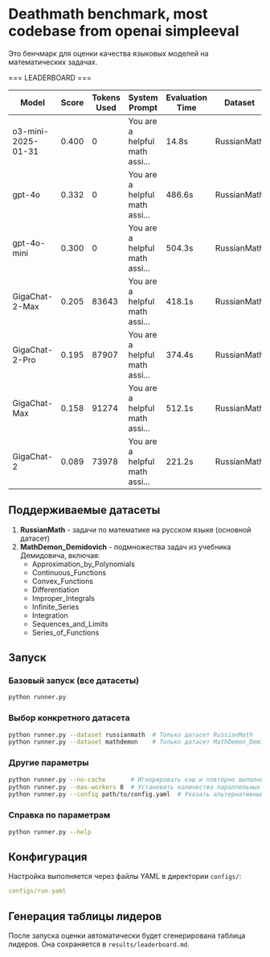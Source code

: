 # Deathmath benchmark, most codebase from openai simpleeval

Это бенчмарк для оценки качества языковых моделей на математических задачах.

=== LEADERBOARD ===

| Model | Score | Tokens Used | System Prompt | Evaluation Time | Dataset | Details 
|-------|--------|-------------|---------------|----------------|---------|----------
| o3-mini-2025-01-31 | 0.400 | 0 | You are a helpful math assi... | 14.8s | RussianMath | [Details](details/o3-mini-2025-01-31/details_20250408_072911.md) 
| gpt-4o | 0.332 | 0 | You are a helpful math assi... | 486.6s | RussianMath | [Details](details/gpt-4o/details_20250409_235721.md) 
| gpt-4o-mini | 0.300 | 0 | You are a helpful math assi... | 504.3s | RussianMath | [Details](details/gpt-4o-mini/details_20250409_235721.md) 
| GigaChat-2-Max | 0.205 | 83643 | You are a helpful math assi... | 418.1s | RussianMath | [Details](details/GigaChat-2-Max/details_20250410_154315.md) 
| GigaChat-2-Pro | 0.195 | 87907 | You are a helpful math assi... | 374.4s | RussianMath | [Details](details/GigaChat-2-Pro/details_20250410_154315.md) 
| GigaChat-Max | 0.158 | 91274 | You are a helpful math assi... | 512.1s | RussianMath | [Details](details/GigaChat-Max/details_20250410_154315.md) 
| GigaChat-2 | 0.089 | 73978 | You are a helpful math assi... | 221.2s | RussianMath | [Details](details/GigaChat-2/details_20250410_154315.md)

## Поддерживаемые датасеты

1. **RussianMath** - задачи по математике на русском языке (основной датасет)
2. **MathDemon_Demidovich** - подмножества задач из учебника Демидовича, включая:
   - Approximation_by_Polynomials
   - Continuous_Functions
   - Convex_Functions
   - Differentiation
   - Improper_Integrals
   - Infinite_Series
   - Integration
   - Sequences_and_Limits
   - Series_of_Functions

## Запуск

### Базовый запуск (все датасеты)

```bash
python runner.py
```

### Выбор конкретного датасета

```bash
python runner.py --dataset russianmath  # Только датасет RussianMath
python runner.py --dataset mathdemon    # Только датасет MathDemon_Demidovich
```

### Другие параметры

```bash
python runner.py --no-cache       # Игнорировать кэш и повторно выполнить оценку
python runner.py --max-workers 8  # Установить количество параллельных обработчиков
python runner.py --config path/to/config.yaml  # Указать альтернативный конфиг
```

### Справка по параметрам

```bash
python runner.py --help
```

## Конфигурация

Настройка выполняется через файлы YAML в директории `configs/`:

```yaml
configs/run.yaml
```

## Генерация таблицы лидеров

После запуска оценки автоматически будет сгенерирована таблица лидеров. 
Она сохраняется в `results/leaderboard.md`.